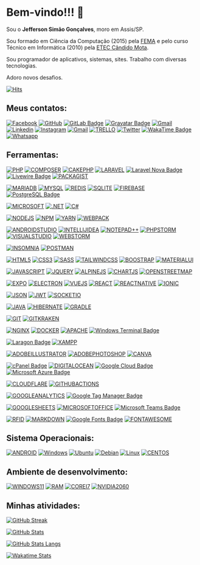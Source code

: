 # Bem-vindo!!! 👋

Sou o **Jefferson Simão Gonçalves**, moro em Assis/SP.

Sou formado em Ciência da Computação (2015) pela [FEMA](https://www.fema.edu.br) e pelo curso Técnico em Informática (2010) pela [ETEC Cândido Mota](https://www.cps.sp.gov.br/etecs/etec-prof-luiz-pires-barbosa/).

Sou programador de aplicativos, sistemas, sites. Trabalho com diversas tecnologias.

Adoro novos desafios.

[![Hits](https://hits.seeyoufarm.com/api/count/incr/badge.svg?url=https%3A%2F%2Fgithub.com%2Fjeffersonsimaogoncalves&count_bg=%23FE6E96&title_bg=%23282A36&icon=&icon_color=%23E7E7E7&title=Perfil+Visualiza%C3%A7%C3%B5es&edge_flat=true)](https://github.com/jeffersonsimaogoncalves)

## Meus contatos:

[![Facebook](https://img.shields.io/badge/facebook-005FED.svg?style=for-the-badge&logo=facebook&logoColor=white)](https://www.facebook.com/jefferson.simao.goncalves/)
[![GitHub](https://img.shields.io/badge/Github-100000?style=for-the-badge&logo=github&logoColor=white)](https://github.com/jeffersonsimaogoncalves)
[![GitLab Badge](https://img.shields.io/badge/GitLab-FCA121?logo=gitlab&logoColor=fff&style=for-the-badge)](https://gitlab.com/jeffersonsimaogoncalves)
[![Gravatar Badge](https://img.shields.io/badge/Gravatar-1E8CBE?logo=gravatar&logoColor=fff&style=for-the-badge)](https://pt.gravatar.com/jeffersongoncalves127)
[![Gmail](https://img.shields.io/badge/-Gmail-FF0000?style=for-the-badge&labelColor=FF0000&logo=gmail&logoColor=white)](mailto:gerson.simao.92@gmail.com?subject=[GitHub]%20Acabei%20de%20ver%20o%20seu%20GitHub)
[![Linkedin](https://img.shields.io/badge/-Linkedin-0e76a8?style=for-the-badge&logo=Linkedin&logoColor=white)](https://www.linkedin.com/in/jeffersonsimaogoncalves/)
[![Instagram](https://img.shields.io/badge/instagram-E4405F.svg?style=for-the-badge&logo=instagram&logoColor=white)](https://www.instagram.com/jeffersonsimaogoncalves/)
[![Gmail](https://img.shields.io/badge/Microsoft_Outlook-0078D4?style=for-the-badge&logo=microsoft-outlook&logoColor=white)](mailto:simao.stephanie@hotmail.com?subject=[GitHub]%20Acabei%20de%20ver%20o%20seu%20GitHub)
[![TRELLO](https://img.shields.io/badge/Trello-0052CC?style=for-the-badge&logo=trello&logoColor=white)](https://trello.com/jeffersonsimaogoncalves)
[![Twitter](https://img.shields.io/badge/twitter-1DA1F2.svg?style=for-the-badge&logo=twitter&logoColor=white)](https://twitter.com/jsimaogoncalves)
[![WakaTime Badge](https://img.shields.io/badge/WakaTime-000?logo=wakatime&logoColor=fff&style=for-the-badge)](https://wakatime.com/@jsimaogoncalves)
[![Whatsapp](https://img.shields.io/badge/-Whatsapp-4AC959?style=for-the-badge&logo=whatsapp&logoColor=white)](https://wa.me/message/L6YUTOXGTADNM1)

## Ferramentas:

[![PHP](https://img.shields.io/badge/PHP-777BB4?style=for-the-badge&logo=php&logoColor=white)](https://github.com/jeffersonsimaogoncalves)
[![COMPOSER](https://img.shields.io/badge/Composer-885630?style=for-the-badge&logo=Composer&logoColor=white)](https://github.com/jeffersonsimaogoncalves)
[![CAKEPHP](https://img.shields.io/badge/cakephp%20-%2320232a?style=for-the-badge&logo=cakephp)](https://github.com/jeffersonsimaogoncalves)
[![LARAVEL](https://img.shields.io/badge/Laravel-FF2D20?style=for-the-badge&logo=laravel&logoColor=white)](https://github.com/jeffersonsimaogoncalves)
[![Laravel Nova Badge](https://img.shields.io/badge/Laravel%20Nova-252D37?logo=laravelnova&logoColor=fff&style=for-the-badge)](https://github.com/jeffersonsimaogoncalves)
[![Livewire Badge](https://img.shields.io/badge/Livewire-4E56A6?logo=livewire&logoColor=fff&style=for-the-badge)](https://github.com/jeffersonsimaogoncalves)
[![PACKAGIST](https://img.shields.io/badge/Packagist-F28D1A?style=for-the-badge&logo=Packagist&logoColor=white)](https://github.com/jeffersonsimaogoncalves)

[![MARIADB](https://img.shields.io/badge/MariaDB-003545?style=for-the-badge&logo=mariadb&logoColor=white)](https://github.com/jeffersonsimaogoncalves)
[![MYSQL](https://img.shields.io/badge/MySQL-005C84?style=for-the-badge&logo=mysql&logoColor=white)](https://github.com/jeffersonsimaogoncalves)
[![REDIS](https://img.shields.io/badge/redis-%23DD0031.svg?&style=for-the-badge&logo=redis&logoColor=white)](https://github.com/jeffersonsimaogoncalves)
[![SQLITE](https://img.shields.io/badge/SQLite-07405E?style=for-the-badge&logo=sqlite&logoColor=white)](https://github.com/jeffersonsimaogoncalves)
[![FIREBASE](https://img.shields.io/badge/firebase-ffca28?style=for-the-badge&logo=firebase&logoColor=black)](https://github.com/jeffersonsimaogoncalves)
[![PostgreSQL Badge](https://img.shields.io/badge/PostgreSQL-4169E1?logo=postgresql&logoColor=fff&style=for-the-badge)](https://github.com/jeffersonsimaogoncalves)

[![MICROSOFT](https://img.shields.io/badge/Microsoft-666666?style=for-the-badge&logo=microsoft&logoColor=white)](https://github.com/jeffersonsimaogoncalves)
[![.NET](https://img.shields.io/badge/.NET-512BD4?style=for-the-badge&logo=dotnet&logoColor=white)](https://github.com/jeffersonsimaogoncalves)
[![C#](https://img.shields.io/badge/C%23-239120?style=for-the-badge&logo=c-sharp&logoColor=white)](https://github.com/jeffersonsimaogoncalves)

[![NODEJS](https://img.shields.io/badge/Node.js-339933?style=for-the-badge&logo=nodedotjs&logoColor=white)](https://github.com/jeffersonsimaogoncalves)
[![NPM](https://img.shields.io/badge/npm-CB3837?style=for-the-badge&logo=npm&logoColor=white)](https://github.com/jeffersonsimaogoncalves)
[![YARN](https://img.shields.io/badge/Yarn-2C8EBB?style=for-the-badge&logo=yarn&logoColor=white)](https://github.com/jeffersonsimaogoncalves)
[![WEBPACK](https://img.shields.io/badge/Webpack-8DD6F9?style=for-the-badge&logo=Webpack&logoColor=white)](https://github.com/jeffersonsimaogoncalves)

[![ANDROIDSTUDIO](https://img.shields.io/badge/Android_Studio-3DDC84?style=for-the-badge&logo=android-studio&logoColor=white)](https://github.com/jeffersonsimaogoncalves)
[![INTELLIJIDEA](https://img.shields.io/badge/IntelliJIDEA-000000.svg?style=for-the-badge&logo=intellij-idea&logoColor=white)](https://github.com/jeffersonsimaogoncalves)
[![NOTEPAD++](https://img.shields.io/badge/Notepad++-90E59A.svg?style=for-the-badge&logo=notepad%2B%2B&logoColor=black)](https://github.com/jeffersonsimaogoncalves)
[![PHPSTORM](http://img.shields.io/badge/-PHPStorm-181717?style=for-the-badge&logo=phpstorm&logoColor=white)](https://github.com/jeffersonsimaogoncalves)
[![VISUALSTUDIO](https://img.shields.io/badge/Visual_Studio-5C2D91?style=for-the-badge&logo=visual%20studio&logoColor=white)](https://github.com/jeffersonsimaogoncalves)
[![WEBSTORM](https://img.shields.io/badge/WebStorm-000000?style=for-the-badge&logo=WebStorm&logoColor=white)](https://github.com/jeffersonsimaogoncalves)

[![INSOMNIA](https://img.shields.io/badge/Insomnia-5849be?style=for-the-badge&logo=Insomnia&logoColor=white)](https://github.com/jeffersonsimaogoncalves)
[![POSTMAN](https://img.shields.io/badge/Postman-FF6C37?style=for-the-badge&logo=Postman&logoColor=white)](https://github.com/jeffersonsimaogoncalves)

[![HTML5](https://img.shields.io/badge/HTML5-E34F26?style=for-the-badge&logo=html5&logoColor=white)](https://github.com/jeffersonsimaogoncalves)
[![CSS3](https://img.shields.io/badge/CSS3-1572B6?style=for-the-badge&logo=css3&logoColor=white)](https://github.com/jeffersonsimaogoncalves)
[![SASS](https://img.shields.io/badge/Sass-CC6699?style=for-the-badge&logo=sass&logoColor=white)](https://github.com/jeffersonsimaogoncalves)
[![TAILWINDCSS](https://img.shields.io/badge/Tailwind_CSS-38B2AC?style=for-the-badge&logo=tailwind-css&logoColor=white)](https://github.com/jeffersonsimaogoncalves)
[![BOOSTRAP](https://img.shields.io/badge/Bootstrap-563D7C?style=for-the-badge&logo=bootstrap&logoColor=white)](https://github.com/jeffersonsimaogoncalves)
[![MATERIALUI](https://img.shields.io/badge/Material%20UI-007FFF?style=for-the-badge&logo=mui&logoColor=white)](https://github.com/jeffersonsimaogoncalves)

[![JAVASCRIPT](https://img.shields.io/badge/JavaScript-323330?style=for-the-badge&logo=javascript&logoColor=F7DF1E)](https://github.com/jeffersonsimaogoncalves)
[![JQUERY](https://img.shields.io/badge/jQuery-0769AD?style=for-the-badge&logo=jquery&logoColor=white)](https://github.com/jeffersonsimaogoncalves)
[![ALPINEJS](https://img.shields.io/badge/AlpineJS-8BC0D0?style=for-the-badge&logo=alpine.js&logoColor=black)](https://github.com/jeffersonsimaogoncalves)
[![CHARTJS](https://img.shields.io/badge/Chart.js-FF6384?style=for-the-badge&logo=chartdotjs&logoColor=white)](https://github.com/jeffersonsimaogoncalves)
[![OPENSTREETMAP](https://img.shields.io/badge/OpenStreetMap-7EBC6F?style=for-the-badge&logo=OpenStreetMap&logoColor=white)](https://github.com/jeffersonsimaogoncalves)

[![EXPO](https://img.shields.io/badge/Expo-1B1F23?style=for-the-badge&logo=expo&logoColor=white)](https://github.com/jeffersonsimaogoncalves)
[![ELECTRON](https://img.shields.io/badge/Electron-2B2E3A?style=for-the-badge&logo=electron&logoColor=9FEAF9)](https://github.com/jeffersonsimaogoncalves)
[![VUEJS](https://img.shields.io/badge/Vue.js-35495E?style=for-the-badge&logo=vuedotjs&logoColor=4FC08D)](https://github.com/jeffersonsimaogoncalves)
[![REACT](https://img.shields.io/badge/React-20232A?style=for-the-badge&logo=react&logoColor=61DAFB)](https://github.com/jeffersonsimaogoncalves)
[![REACTNATIVE](https://img.shields.io/badge/React_Native-20232A?style=for-the-badge&logo=react&logoColor=61DAFB)](https://github.com/jeffersonsimaogoncalves)
[![IONIC](https://img.shields.io/badge/Ionic-3880FF?style=for-the-badge&logo=ionic&logoColor=white)](https://github.com/jeffersonsimaogoncalves)

[![JSON](https://img.shields.io/badge/json-5E5C5C?style=for-the-badge&logo=json&logoColor=white)](https://github.com/jeffersonsimaogoncalves)
[![JWT](https://img.shields.io/badge/JWT-000000?style=for-the-badge&logo=JSON%20web%20tokens&logoColor=white)](https://github.com/jeffersonsimaogoncalves)
[![SOCKETIO](https://img.shields.io/badge/Socket.io-010101?&style=for-the-badge&logo=Socket.io&logoColor=white)](https://github.com/jeffersonsimaogoncalves)

[![JAVA](https://img.shields.io/badge/Java-ED8B00?style=for-the-badge&logo=java&logoColor=white)](https://github.com/jeffersonsimaogoncalves)
[![HIBERNATE](https://img.shields.io/badge/Hibernate-59666C?style=for-the-badge&logo=Hibernate&logoColor=white)](https://github.com/jeffersonsimaogoncalves)
[![GRADLE](https://img.shields.io/badge/gradle-02303A?style=for-the-badge&logo=gradle&logoColor=white)](https://github.com/jeffersonsimaogoncalves)

[![GIT](https://img.shields.io/badge/GIT-E44C30?style=for-the-badge&logo=git&logoColor=white)](https://github.com/jeffersonsimaogoncalves)
[![GITKRAKEN](https://img.shields.io/badge/GitKraken-179287?style=for-the-badge&logo=GitKraken&logoColor=white)](https://github.com/jeffersonsimaogoncalves)

[![NGINX](https://img.shields.io/badge/Nginx-009639?style=for-the-badge&logo=nginx&logoColor=white)](https://github.com/jeffersonsimaogoncalves)
[![DOCKER](https://img.shields.io/badge/Docker-2CA5E0?style=for-the-badge&logo=docker&logoColor=white)](https://github.com/jeffersonsimaogoncalves)
[![APACHE](https://img.shields.io/badge/Apache-D22128?style=for-the-badge&logo=Apache&logoColor=white)](https://github.com/jeffersonsimaogoncalves)
[![Windows Terminal Badge](https://img.shields.io/badge/Windows%20Terminal-4D4D4D?logo=windowsterminal&logoColor=fff&style=for-the-badge)](https://github.com/jeffersonsimaogoncalves)

[![Laragon Badge](https://img.shields.io/badge/Laragon-0E83CD?logo=laragon&logoColor=fff&style=for-the-badge)](https://github.com/jeffersonsimaogoncalves)
[![XAMPP](https://img.shields.io/badge/Xampp-F37623?style=for-the-badge&logo=xampp&logoColor=white)](https://github.com/jeffersonsimaogoncalves)

[![ADOBEILLUSTRATOR](https://img.shields.io/badge/Adobe%20Illustrator-FF9A00?style=for-the-badge&logo=adobe%20illustrator&logoColor=white)](https://github.com/jeffersonsimaogoncalves)
[![ADOBEPHOTOSHOP](https://img.shields.io/badge/Adobe%20Photoshop-31A8FF?style=for-the-badge&logo=Adobe%20Photoshop&logoColor=black)](https://github.com/jeffersonsimaogoncalves)
[![CANVA](https://img.shields.io/badge/Canva-%2300C4CC.svg?&style=for-the-badge&logo=Canva&logoColor=white)](https://github.com/jeffersonsimaogoncalves)

[![cPanel Badge](https://img.shields.io/badge/cPanel-FF6C2C?logo=cpanel&logoColor=fff&style=for-the-badge)](https://github.com/jeffersonsimaogoncalves)
[![DIGITALOCEAN](https://img.shields.io/badge/Digital_Ocean-0080FF?style=for-the-badge&logo=DigitalOcean&logoColor=white)](https://github.com/jeffersonsimaogoncalves)
[![Google Cloud Badge](https://img.shields.io/badge/Google%20Cloud-4285F4?logo=googlecloud&logoColor=fff&style=for-the-badge)](https://github.com/jeffersonsimaogoncalves)
[![Microsoft Azure Badge](https://img.shields.io/badge/Microsoft%20Azure-0078D4?logo=microsoftazure&logoColor=fff&style=for-the-badge)](https://github.com/jeffersonsimaogoncalves)

[![CLOUDFLARE](https://img.shields.io/badge/Cloudflare-F38020?style=for-the-badge&logo=Cloudflare&logoColor=white)](https://github.com/jeffersonsimaogoncalves)
[![GITHUBACTIONS](https://img.shields.io/badge/GitHub_Actions-2088FF?style=for-the-badge&logo=github-actions&logoColor=white)](https://github.com/jeffersonsimaogoncalves)

[![GOOGLEANALYTICS](https://img.shields.io/badge/Google%20Analytics-E37400?style=for-the-badge&logo=google%20analytics&logoColor=white)](https://github.com/jeffersonsimaogoncalves)
[![Google Tag Manager Badge](https://img.shields.io/badge/Google%20Tag%20Manager-246FDB?logo=googletagmanager&logoColor=fff&style=for-the-badge)](https://github.com/jeffersonsimaogoncalves)

[![GOOGLESHEETS](https://img.shields.io/badge/Google%20Sheets-34A853?style=for-the-badge&logo=google-sheets&logoColor=white)](https://github.com/jeffersonsimaogoncalves)
[![MICROSOFTOFFICE](https://img.shields.io/badge/Microsoft_Office-D83B01?style=for-the-badge&logo=microsoft-office&logoColor=white)](https://github.com/jeffersonsimaogoncalves)
[![Microsoft Teams Badge](https://img.shields.io/badge/Microsoft%20Teams-6264A7?logo=microsoftteams&logoColor=fff&style=for-the-badge)](https://github.com/jeffersonsimaogoncalves)

[![RFID](https://img.shields.io/badge/rfid%20-%2320232a?style=for-the-badge&logo=rfid)](https://github.com/jeffersonsimaogoncalves)
[![MARKDOWN](https://img.shields.io/badge/Markdown-000000?style=for-the-badge&logo=markdown&logoColor=white)](https://github.com/jeffersonsimaogoncalves)
[![Google Fonts Badge](https://img.shields.io/badge/Google%20Fonts-4285F4?logo=googlefonts&logoColor=fff&style=for-the-badge)](https://github.com/jeffersonsimaogoncalves)
[![FONTAWESOME](https://img.shields.io/badge/Font_Awesome-339AF0?style=for-the-badge&logo=fontawesome&logoColor=white)](https://github.com/jeffersonsimaogoncalves)

## Sistema Operacionais:

[![ANDROID](https://img.shields.io/badge/Android-3DDC84?style=for-the-badge&logo=android&logoColor=white)](https://github.com/jeffersonsimaogoncalves)
[![Windows](https://img.shields.io/badge/Windows-0078D6?style=for-the-badge&logo=windows&logoColor=white)](https://github.com/jeffersonsimaogoncalves)
[![Ubuntu](https://img.shields.io/badge/Ubuntu-E95420?style=for-the-badge&logo=ubuntu&logoColor=white)](https://github.com/jeffersonsimaogoncalves)
[![Debian](https://img.shields.io/badge/Debian-A81D33?style=for-the-badge&logo=debian&logoColor=white)](https://github.com/jeffersonsimaogoncalves)
[![Linux](https://img.shields.io/badge/Linux-yellow?style=for-the-badge&logo=linux&logoColor=white)](https://github.com/jeffersonsimaogoncalves)
[![CENTOS](https://img.shields.io/badge/Cent%20OS-262577?style=for-the-badge&logo=CentOS&logoColor=white)](https://github.com/jeffersonsimaogoncalves)

## Ambiente de desenvolvimento:

[![WINDOWS11](https://img.shields.io/badge/windows-%230078D6.svg?&style=for-the-badge&logo=windows&logoColor=white)](https://github.com/jeffersonsimaogoncalves)
[![RAM](https://img.shields.io/badge/RAM-32GB-%230071C5.svg?&style=for-the-badge&logoColor=white)](https://github.com/jeffersonsimaogoncalves)
[![COREI7](https://img.shields.io/badge/Intel-Core_i7_10th-0071C5?style=for-the-badge&logo=intel&logoColor=white)](https://github.com/jeffersonsimaogoncalves)
[![NVIDIA2060](https://img.shields.io/badge/NVIDIA-RTX2060-76B900?style=for-the-badge&logo=nvidia&logoColor=white)](https://github.com/jeffersonsimaogoncalves)

## Minhas atividades:

[![GitHub Streak](http://github-readme-streak-stats.herokuapp.com?user=jeffersonsimaogoncalves&theme=dracula&hide_border=true&date_format=j%2Fn%5B%2FY%5D)](https://github.com/jeffersonsimaogoncalves)

[![GitHub Stats](https://github-readme-stats.vercel.app/api?username=jeffersonsimaogoncalves&theme=dracula&count_private=true&show_icons=true&hide_title=true&hide_border=true)](https://github.com/jeffersonsimaogoncalves)

[![GitHub Stats Langs](https://github-readme-stats.vercel.app/api/top-langs/?username=jeffersonsimaogoncalves&langs_count=15&theme=dracula&hide_title=true&layout=compact&hide_border=true)](https://github.com/jeffersonsimaogoncalves)

[![Wakatime Stats](https://github-readme-stats.vercel.app/api/wakatime?username=jsimaogoncalves&theme=dracula&hide_title=true&hide_border=true)](https://github.com/jeffersonsimaogoncalves)
